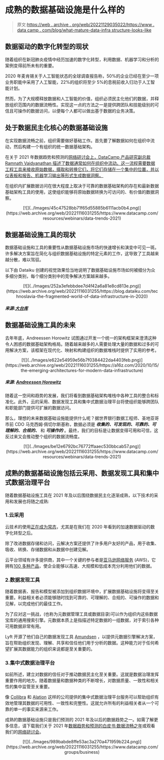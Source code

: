 # 成熟的数据基础设施是什么样的

> 原文:[https://web . archive . org/web/20221129035022/https://www . data camp . com/blog/what-mature-data-infra structure-looks-like](https://web.archive.org/web/20221129035022/https://www.datacamp.com/blog/what-mature-data-infrastructure-looks-like)

## 数据驱动的数字化转型的现状

随着组织在新冠肺炎疫情中经历加速的数字化转型，利用数据、机器学习和分析的案例变得前所未有的重要。

2020 年麦肯锡关于人工智能状态的全球调查报告称，50%的企业已经在至少一项业务职能中采用了人工智能，22%的组织将至少 5%的息税前收入归功于人工智能计划。

然而，为了大规模释放数据和人工智能的价值，组织必须民主化他们的数据，并释放组织范围内的数据流畅性。实现这一点的方法之一是提供跨团队和技能级别的可信且可操作的数据访问，以便每个人都可以做出基于数据的业务决策。

## 处于数据民主化核心的数据基础设施

在实现数据流畅之前，组织需要做好基础工作。首先要了解数据如何在组织中流动，然后构建一个有组织的统一数据基础架构。

在关于 2021 年数据趋势和预测的[网络研讨会上，DataCamp 产品研究副总裁 Ramnath Vaidyanathan 描述了数据通常如何在组织中流动。这一流程需要数据工程工具来接收原始数据，摄取和转换它们，将它们存储在一个集中的位置，并以仪表板和报告、机器学习输出等形式生成数据洞察。](https://web.archive.org/web/20221116031255/https://www.datacamp.com/resources/webinars/data-trends-2021)

在组织内扩展数据访问在很大程度上取决于可靠的数据基础架构的存在和最新数据基础架构工具的使用，这使组织能够将原始数据转换为可访问的、有价值的数据洞察。

<center>[![](../Images/45c47528bb71f65d55885b6111acb0b4.png)](https://web.archive.org/web/20221116031255/https://www.datacamp.com/resources/webinars/data-trends-2021)</center>

## 数据基础设施工具的现状

数据基础设施和工具的重要性从数据基础设施市场的快速增长和演变中可见一斑。许多解决方案旨在简化与组织数据基础设施的特定元素的工作，这导致了工具越来越分散，难以驾驭。

以下由 Dataiku 创建的视觉效果恰当地说明了数据基础设施市场如何被细分为众多细分类别，每个细分类别中的竞争解决方案越来越多。

<center>[![](../Images/252a3efebbdee7d4f42a6a81e8cd813e.png)](https://web.archive.org/web/20221116031255/https://blog.dataiku.com/technoslavia-the-fragmented-world-of-data-infrastructure-in-2020)</center>

##### 来源:[大台库](https://web.archive.org/web/20221116031255/https://blog.dataiku.com/technoslavia-the-fragmented-world-of-data-infrastructure-in-2020)

## 数据基础设施工具的未来

去年年底，Andreessen Horowitz 试图通过开发一个统一的架构框架来澄清这种令人困惑的数据基础架构格局。随着越来越多的人需要处理大量的数据和过多的可用解决方案，该框架在现代化、映射和构建组织的数据堆栈时提供了实用的参考。

<center>[![](../Images/e622e54959e56b7f0384422da4403feb.png)](https://web.archive.org/web/20221116031255/https://a16z.com/2020/10/15/the-emerging-architectures-for-modern-data-infrastructure)</center>

##### 来源: [Andreessen Horowitz](https://web.archive.org/web/20221116031255/https://a16z.com/2020/10/15/the-emerging-architectures-for-modern-data-infrastructure)

随着这一空间和趋势的发展，我们将看到数据基础架构堆栈中各种工具的整合和标准化。此外，云的采用、数据发现工具和集中式数据治理平台将使组织能够跨团队和职能部门提供可扩展的数据访问。

那么，理想的未来数据基础设施能提供什么呢？据世界银行数据工程师、圣地亚哥市前 CDO 马克西姆·佩切尔斯基称，数据必须是 ***收集的、可发现的、可靠的、可理解的、合规的、*** 和 ***可操作的*** 。最终，我们的目标是让数据变得可用和可信，这反过来又会推动整个组织的数据流畅度。

<center>[![](../Images/be12e6792bc76772ffaaec530bbcab57.png)](https://web.archive.org/web/20221116031255/https://www.datacamp.com/resources/webinars/data-trends-2021)</center>

## 成熟的数据基础设施包括云采用、数据发现工具和集中式数据治理平台

随着数据基础设施工具在 2021 年及以后围绕数据民主化逐渐成熟，以下技术的采用和发展也将随之成熟:

### 1.云采用

云技术的使用[正在成为常态](https://web.archive.org/web/20221116031255/https://www.oreilly.com/radar/cloud-adoption-in-2020)，尤其是在我们在 2020 年看到的加速数据驱动的数字化转型之后。

除了改进数据存储和访问，云解决方案还提供了许多用户友好的产品，用于收集、吸收、转换、存储数据和从数据中创建见解。

云平台领域有许多提供商，其中一个关键的参与者是[亚马逊网络服务](https://web.archive.org/web/20221116031255/https://aws.amazon.com/) (AWS)，它拥有[100 多种产品](https://web.archive.org/web/20221116031255/https://aws.amazon.com/products)，使企业能够以高速、大规模和低成本充分利用他们的数据。

### 2.数据发现工具

随着数据表、报告和模型被添加到组织数据环境中，扩展数据基础设施将变得至关重要。利益相关者必须能够随时找到可靠的、可理解的、合规的、可操作的数据和见解，以完成他们的最佳工作。

为了应对这一挑战，(也称为元数据管理工具或数据目录)可以作为组织内这些数据宝库的通用搜索引擎。元数据本质上是指描述特定数据的一组数据，对于索引各种可用数据非常有用。

Lyft 开源了他们自己的数据发现工具 [Amundsen](https://web.archive.org/web/20221116031255/https://www.amundsen.io/) ，以提供元数据引擎解决方案，旨在帮助组织发现、理解、共享和信任他们用于分析的数据。这种能力对于任何希望扩展其数据能力的组织来说都是至关重要的。

### 3.集中式数据治理平台

如前所述，建立对数据的信任对于推动数据民主化至关重要。这就是数据治理发挥重要作用的地方。随着数据量和数据种类的不断增长，对数据质量、一致性和相关性的集中监管至关重要。

像 [Collibra](https://web.archive.org/web/20221116031255/https://www.collibra.com/) 和 [Alation](https://web.archive.org/web/20221116031255/https://www.alation.com/solutions/data-governance) 这样的公司提供的集中式数据治理平台服务可以帮助组织有效地管理其数据的可用性、一致性和完整性。这就允许所有的利益相关者从一个可靠的单一的事实来源来工作。

成熟的数据基础设施只是我们预测的 2021 年及以后的数据趋势之一。如需了解更多信息，请下载我们关于 2021 年[数据趋势和预测的白皮书:数据流畅之年](https://web.archive.org/web/20221116031255/https://www.datacamp.com/resources/whitepapers/data-trends-and-predictions-2021)或观看我们的[网络研讨会](https://web.archive.org/web/20221116031255/https://www.datacamp.com/resources/webinars/data-trends-2021)。

<center>[![](../Images/989babde8ffe53ac3a270a471959b224.png)](https://web.archive.org/web/20221116031255/https://www.datacamp.com/groups/business)</center>